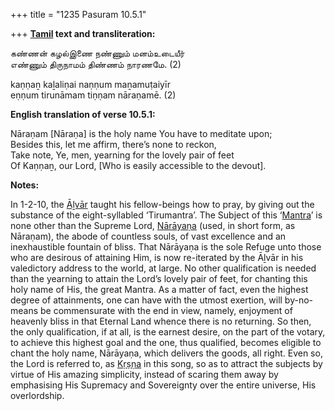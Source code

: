 +++
title = "1235 Pasuram 10.5.1"

+++
**[Tamil](/definition/tamil#history "show Tamil definitions") text and transliteration:**

கண்ணன் கழல்இணை நண்ணும் மனம்உடையீர்  
எண்ணும் திருநாமம் திண்ணம் நாரணமே. (2)

kaṇṇaṉ kaḻaliṇai naṇṇum maṉamuṭaiyīr  
eṇṇum tirunāmam tiṇṇam nāraṇamē. (2)

**English translation of verse 10.5.1:**

Nāraṇam [Nāraṇa] is the holy name You have to meditate upon;  
Besides this, let me affirm, there’s none to reckon,  
Take note, Ye, men, yearning for the lovely pair of feet  
Of Kaṇṇaṉ, our Lord, [Who is easily accessible to the devout].

**Notes:**

In 1-2-10, the [Āḻvār](/definition/aḻvar#vaishnavism "show Āḻvār definitions") taught his fellow-beings how to pray, by giving out the substance of the eight-syllabled ‘Tirumantra’. The Subject of this ‘[Mantra](/definition/mantra#vaishnavism "show Mantra definitions")’ is none other than the Supreme Lord, [Nārāyaṇa](/definition/narayana#vaishnavism "show Nārāyaṇa definitions") (used, in short form, as Nāraṇam), the abode of countless souls, of vast excellence and an inexhaustible fountain of bliss. That Nārāyaṇa is the sole Refuge unto those who are desirous of attaining Him, is now re-iterated by the Āḻvār in his valedictory address to the world, at large. No other qualification is needed than the yearning to attain the Lord’s lovely pair of feet, for chanting this holy name of His, the great Mantra. As a matter of fact, even the highest degree of attainments, one can have with the utmost exertion, will by-no-means be commensurate with the end in view, namely, enjoyment of heavenly bliss in that Eternal Land whence there is no returning. So then, the only qualification, if at all, is the earnest desire, on the part of the votary, to achieve this highest goal and the one, thus qualified, becomes eligible to chant the holy name, Nārāyaṇa, which delivers the goods, all right. Even so, the Lord is referred to, as [Kṛṣṇa](/definition/krishna#vaishnavism "show Kṛṣṇa definitions") in this song, so as to attract the subjects by virtue of His amazing simplicity, instead of scaring them away by emphasising His Supremacy and Sovereignty over the entire universe, His overlordship.


